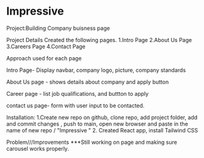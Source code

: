 # Impressive

Project:Building Company buisness page

Project Details Created the following pages. 1.Intro Page 2.About Us Page 3.Careers Page 4.Contact Page

Approach used for each page

Intro Page- Display navbar, company logo, picture, company standards 

About Us page - shows details about company and apply button

Career page - list job qualifications, and buttton to apply

contact us page-  form with user input to be contacted. 

Installation: 1.Create new repo on github, clone repo, add project folder, add and commit changes , push to main, open new browser and paste in the name of new repo / "Impressive " 2. Created React app, install Tailwind CSS 

Problem///Improvements ***Still working on page and making sure carousel works properly.


